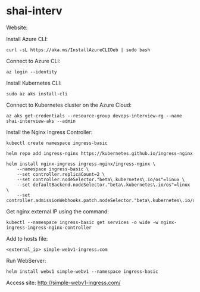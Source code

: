 # shai-interv


Website:

Install Azure CLI:
```
curl -sL https://aka.ms/InstallAzureCLIDeb | sudo bash
```
Connect to Azure CLI:
```
az login --identity
```
Install Kubernetes CLI:
```
sudo az aks install-cli
```
Connect to Kubernetes cluster on the Azure Cloud:
```
az aks get-credentials --resource-group devops-interview-rg --name shai-interview-aks --admin
```

Install the Nginx Ingress Controller:
```
kubectl create namespace ingress-basic

helm repo add ingress-nginx https://kubernetes.github.io/ingress-nginx

helm install nginx-ingress ingress-nginx/ingress-nginx \
    --namespace ingress-basic \
    --set controller.replicaCount=2 \
    --set controller.nodeSelector."beta\.kubernetes\.io/os"=linux \
    --set defaultBackend.nodeSelector."beta\.kubernetes\.io/os"=linux \
    --set controller.admissionWebhooks.patch.nodeSelector."beta\.kubernetes\.io/os"=linux

```
Get nginx external IP using the command:
```
kubectl --namespace ingress-basic get services -o wide -w nginx-ingress-ingress-nginx-controller
```

Add to hosts file:
```
<external_ip> simple-webv1-ingress.com
```

Run WebServer:
```
helm install webv1 simple-webv1 --namespace ingress-basic
```


Access site:
http://simple-webv1-ingress.com/


